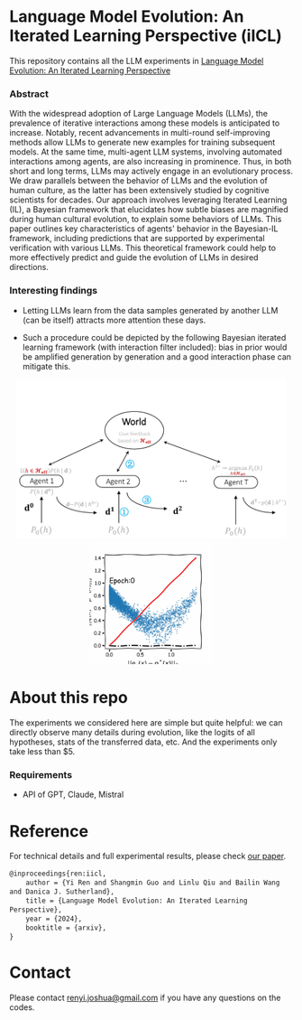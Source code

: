 # Language Model Evolution: An Iterated Learning Perspective (iICL)
This repository contains all the LLM experiments in [Language Model Evolution: An Iterated Learning Perspective]()

### Abstract
With the widespread adoption of Large Language Models (LLMs), the prevalence of iterative interactions among these models is anticipated to increase. Notably, recent advancements in multi-round self-improving methods allow LLMs to generate new examples for training subsequent models. At the same time, multi-agent LLM systems, involving automated interactions among agents, are also increasing in prominence. Thus, in both short and long terms, LLMs may actively engage in an evolutionary process. We draw parallels between the behavior of LLMs and the evolution of human culture, as the latter has been extensively studied by cognitive scientists for decades. Our approach involves leveraging Iterated Learning (IL), a Bayesian framework that elucidates how subtle biases are magnified during human cultural evolution, to explain some behaviors of LLMs. This paper outlines key characteristics of agents' behavior in the Bayesian-IL framework, including predictions that are supported by experimental verification with various LLMs. This theoretical framework could help to more effectively predict and guide the evolution of LLMs in desired directions.



### Interesting findings

- Letting LLMs learn from the data samples generated by another LLM (can be itself) attracts more attention these days.

- Such a procedure could be depicted by the following Bayesian iterated learning framework (with interaction filter included): bias in prior would be amplified generation by generation and a good interaction phase can mitigate this.

<div align=center><img src="https://github.com/Joshua-Ren/iICL/blob/main/iterated_learning_setting.pdf" width="480"/><img src="https://github.com/Joshua-Ren/better_supervisory_signal/blob/main/gifs/hardsamples.gif" width="220"/></div>

# About this repo
The experiments we considered here are simple but quite helpful: we can directly observe many details during evolution, like the logits of all hypotheses, stats of the transferred data, etc.
And the experiments only take less than $5.

### Requirements
- API of GPT, Claude, Mistral

# Reference
For technical details and full experimental results, please check [our paper]( ).
```
@inproceedings{ren:iicl,
    author = {Yi Ren and Shangmin Guo and Linlu Qiu and Bailin Wang and Danica J. Sutherland},
    title = {Language Model Evolution: An Iterated Learning Perspective},
    year = {2024},
    booktitle = {arxiv},
}
```

# Contact
Please contact renyi.joshua@gmail.com if you have any questions on the codes.
